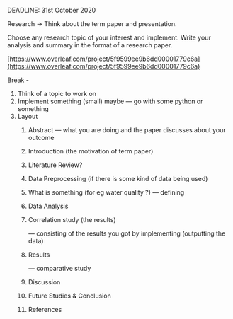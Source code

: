 DEADLINE: 31st October 2020

Research → Think about the term paper and presentation.

Choose any research topic of your interest and implement. Write your analysis and summary in the format of a research paper.

[https://www.overleaf.com/project/5f9599ee9b6dd00001779c6a](https://www.overleaf.com/project/5f9599ee9b6dd00001779c6a)

Break -

1. Think of a topic to work on
2. Implement something (small) maybe — go with some python or something
3. Layout
    1. Abstract — what you are doing and the paper discusses about your outcome
    2. Introduction (the motivation of term paper)
    3. Literature Review?
    4. Data Preprocessing (if there is some kind of data being used)
    5. What is something (for eg water quality ?)  — defining
    6. Data Analysis 
    7. Correlation study (the results)

        — consisting of the results you got by implementing (outputting the data)

    8. Results

        — comparative study

    9. Discussion 
    10. Future Studies & Conclusion
    11. References
